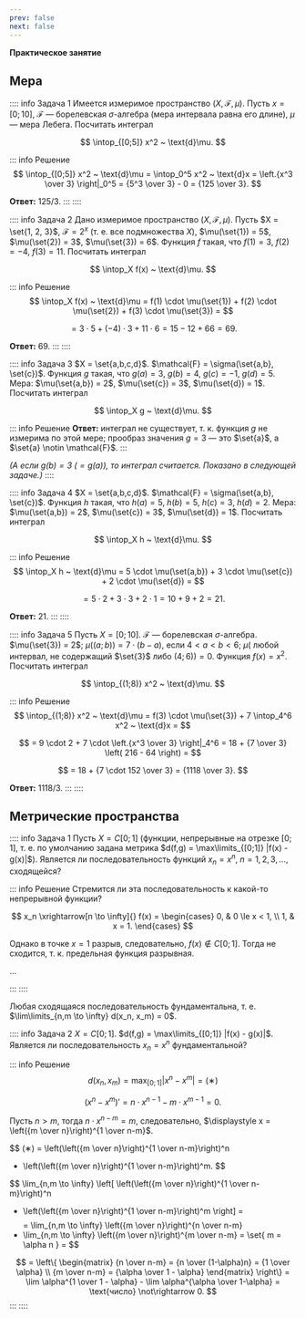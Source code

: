 ```yaml
---
prev: false
next: false
---
```


**Практическое занятие**

## Мера

:::: info Задача 1
Имеется измеримое пространство $(X, \mathcal{F}, \mu)$. Пусть $x = [0; 10]$, $\mathcal{F}$ — борелевская $\sigma$-алгебра (мера интервала равна его длине), $\mu$ — мера Лебега. Посчитать интеграл

$$
\intop_{[0;5]} x^2 ~ \text{d}\mu.
$$

::: info Решение
$$
\intop_{[0;5]} x^2 ~ \text{d}\mu =
\intop_0^5 x^2 ~ \text{d}x = \left.{x^3 \over 3} \right|_0^5
= {5^3 \over 3} - 0 = {125 \over 3}.
$$

**Ответ:** $125/3$.
:::
::::

:::: info Задача 2
Дано измеримое пространство $(X, \mathcal{F}, \mu)$. Пусть $X = \set{1, 2, 3}$, $\mathcal{F} = 2^x$ (т. е. все подмножества $X$), $\mu(\set{1}) = 5$, $\mu(\set{2}) = 3$, $\mu(\set{3}) = 6$. Функция $f$ такая, что $f(1) = 3$, $f(2) = -4$, $f(3) = 11$. Посчитать интеграл

$$
\intop_X f(x) ~ \text{d}\mu.
$$

::: info Решение
$$
\intop_X f(x) ~ \text{d}\mu
= f(1) \cdot \mu(\set{1}) + f(2) \cdot \mu(\set{2}) + f(3) \cdot \mu(\set{3}) =
$$

$$
= 3 \cdot 5 + (-4) \cdot 3 + 11 \cdot 6
= 15 - 12 + 66 = 69.
$$

**Ответ:** $69$.
:::
::::

:::: info Задача 3
$X = \set{a,b,c,d}$. $\mathcal{F} = \sigma(\set{a,b}, \set{c})$. Функция $g$ такая, что $g(a) = 3$, $g(b) = 4$, $g(c) = -1$, $g(d) = 5$. Мера: $\mu(\set{a,b}) = 2$, $\mu(\set{c}) = 3$, $\mu(\set{d}) = 1$. Посчитать интеграл

$$
\intop_X g ~ \text{d}\mu.
$$

::: info Решение
**Ответ:** интеграл не существует, т. к. функция $g$ не измерима по этой мере; прообраз значения $g = 3$ — это $\set{a}$, а $\set{a} \notin \mathcal{F}$.
:::

*(А если $g(b) = 3 ~ (= g(a))$, то интеграл считается. Показано в следующей задаче.)*
::::

:::: info Задача 4
$X = \set{a,b,c,d}$. $\mathcal{F} = \sigma(\set{a,b}, \set{c})$. Функция $h$ такая, что $h(a) = 5$, $h(b) = 5$, $h(c) = 3$, $h(d) = 2$. Мера: $\mu(\set{a,b}) = 2$, $\mu(\set{c}) = 3$, $\mu(\set{d}) = 1$. Посчитать интеграл

$$
\intop_X h ~ \text{d}\mu.
$$

::: info Решение
$$
\intop_X h ~ \text{d}\mu
= 5 \cdot \mu(\set{a,b}) + 3 \cdot \mu(\set{c}) + 2 \cdot \mu(\set{d}) =
$$

$$
= 5 \cdot 2 + 3 \cdot 3 + 2 \cdot 1 = 10 + 9 + 2 = 21.
$$

**Ответ:** $21$.
:::
::::

:::: info Задача 5
Пусть $X = [0; 10]$. $\mathcal{F}$ — борелевская $\sigma$-алгебра. $\mu(\set{3}) = 2$; $\mu((a;b)) = 7 \cdot (b-a)$, если $4 < a < b < 6$; $\mu($ любой интервал, не содержащий $\set{3}$ либо $(4;6)) = 0$. Функция $f(x) = x^2$. Посчитать интеграл

$$
\intop_{(1;8)} x^2 ~ \text{d}\mu.
$$

::: info Решение
$$
\intop_{(1;8)} x^2 ~ \text{d}\mu
= f(3) \cdot \mu(\set{3}) + 7 \intop_4^6 x^2 ~ \text{d}x =
$$

$$
= 9 \cdot 2 + 7 \cdot \left.{x^3 \over 3} \right|_4^6
= 18 + {7 \over 3} \left( 216 - 64 \right) =
$$

$$
= 18 + {7 \cdot 152 \over 3} = {1118 \over 3}.
$$

**Ответ:** $1118/3$.
:::
::::

## Метрические пространства

:::: info Задача 1
Пусть $X = C[0;1]$ (функции, непрерывные на отрезке $[0;1]$, т. е. по умолчанию задана метрика $d(f,g) = \max\limits_{[0;1]} |f(x) - g(x)|$). Является ли последовательность функций $x_n = x^n$, $n = 1,2,3,...$, сходящейся?

::: info Решение
Стремится ли эта последовательность к какой-то непрерывной функции?

$$
x_n \xrightarrow[n \to \infty]{} f(x) =
\begin{cases}
0, & 0 \le x < 1, \\
1, & x = 1.
\end{cases}
$$

Однако в точке $x = 1$ разрыв, следовательно, $f(x) \notin C[0;1]$. Тогда не сходится, т. к. предельная функция разрывная.

...

:::
::::

Любая сходящаяся последовательность фундаментальна, т. е. $\lim\limits_{n,m \to \infty} d(x_n, x_m) = 0$.

:::: info Задача 2
$X = C[0;1]$. $d(f,g) = \max\limits_{[0;1]} |f(x) - g(x)|$. Является ли последовательность $x_n = x^n$ фундаментальной?

::: info Решение
$$
d(x_n, x_m) = \max_{[0;1]} |x^n - x^m| = (∗)
$$

$$
(x^n - x^m)' = n \cdot x^{n-1} - m \cdot x^{m-1} = 0.
$$

Пусть $n > m$, тогда $n \cdot x^{n-m} = m$, следовательно, $\displaystyle x = \left({m \over n}\right)^{1 \over n-m}$.

$$
(∗) =
\left(\left({m \over n}\right)^{1 \over n-m}\right)^n
- \left(\left({m \over n}\right)^{1 \over n-m}\right)^m.
$$

$$
\lim_{n,m \to \infty}
\left[ \left(\left({m \over n}\right)^{1 \over n-m}\right)^n
- \left(\left({m \over n}\right)^{1 \over n-m}\right)^m \right] =
$$
$$
= 
\lim_{n,m \to \infty} \left({m \over n}\right)^{n \over n-m}
- \lim_{n,m \to \infty} \left({m \over n}\right)^{m \over n-m}
= \set{ m = \alpha n } =
$$

$$
= \left\{
    \begin{matrix}
    {n \over n-m} = {n \over (1-\alpha)n} = {1 \over \alpha} \\
    {m \over n-m} = {\alpha \over 1 - \alpha}
    \end{matrix}
\right\}
= \lim \alpha^{1 \over 1 - \alpha} - \lim \alpha^{\alpha \over 1-\alpha} = \text{число} \not\rightarrow 0.
$$
:::
::::
